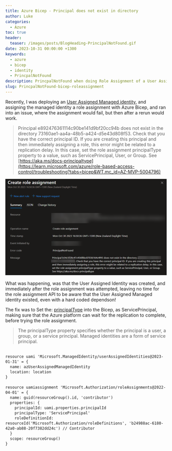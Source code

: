 ```yaml
---
title: Azure Bicep - Principal does not exist in directory
author: Luke
categories:
  - Azure
toc: true
header:
  teaser: /images/posts/BlogHeading-PrincipalNotFound.gif
date: 2023-10-31 00:00:00 +1300
keywords:
  - azure
  - bicep
  - identity
  - PrincpalNotFound
description: PrincpalNotFound when doing Role Assignment of a User Assigned Managed identity
slug: PrincpalNotFound-bicep-roleassignment
---
```


Recently, I was deploying an [User Assigned Managed identity](https://learn.microsoft.com/entra/identity/managed-identities-azure-resources/how-manage-user-assigned-managed-identities?pivots=identity-mi-methods-azp&WT.mc_id=AZ-MVP-5004796), and assigning the managed identity a role assignment with Azure Bicep, and ran into an issue, where the assignment would fail, but then after a rerun would work.

> Principal e892476361114c90be141d9bf20cc94b does not exist in the directory 73160ae1-aa4a-48b5-a424-d5e43d808f53. Check that you have the correct principal ID. If you are creating this principal and then immediately assigning a role, this error might be related to a replication delay. In this case, set the role assignment principalType property to a value, such as ServicePrincipal, User, or Group. See [https://aka.ms/docs-principaltype](https://learn.microsoft.com/azure/role-based-access-control/troubleshooting?tabs=bicep&WT.mc_id=AZ-MVP-5004796)

![PrincpalNotFound](/images/posts/PrincipalNotExistinDirectory.png)

What was happening, was that the User Assigned Identity was created, and immediately after the role assignment was attempted, leaving no time for the role assignment API to be aware that the User Assigned Managed identity existed, even with a hard coded dependson!

The fix was to Set the: [principalType](https://learn.microsoft.com/en-us/azure/azure-resource-manager/bicep/scenarios-rbac?WT.mc_id=AZ-MVP-5004796#principal) into the Bicep, as ServicePrincipal, making sure that the Azure platform can wait for the replication to complete, before trying the role assignment.

> The principalType property specifies whether the principal is a user, a group, or a service principal. Managed identities are a form of service principal.


``` bicep

resource uami 'Microsoft.ManagedIdentity/userAssignedIdentities@2023-01-31' = {
  name: azUserAssignedManagedIdentity
  location: location
}

resource uamiassignment 'Microsoft.Authorization/roleAssignments@2022-04-01' = {
  name: guid(resourceGroup().id, 'contributor')
  properties: {
    principalId: uami.properties.principalId
    principalType: 'ServicePrincipal' 
    roleDefinitionId: resourceId('Microsoft.Authorization/roleDefinitions', 'b24988ac-6180-42a0-ab88-20f7382dd24c') // Contributor
  }
  scope: resourceGroup()
}


```
